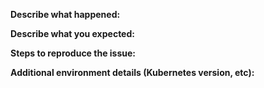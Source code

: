 **Describe what happened:**


**Describe what you expected:**


**Steps to reproduce the issue:**


**Additional environment details (Kubernetes version, etc):**